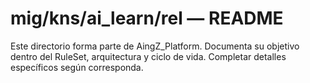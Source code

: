 # mig/kns/ai_learn/rel — README

Este directorio forma parte de AingZ_Platform. Documenta su objetivo dentro del RuleSet, arquitectura y ciclo de vida. Completar detalles específicos según corresponda.
